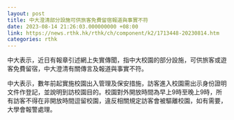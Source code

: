 ```yaml
---
layout: post
title: 中大澄清部分設施可供旅客免費留宿報道與事實不符
date: 2023-08-14 21:26:03.000000000 +08:00
link: https://news.rthk.hk/rthk/ch/component/k2/1713448-20230814.htm
categories: rthk
---
```


中大表示，近日有報章引述網上失實傳聞，指中大校園的部分設施，可供旅客或遊客免費留宿，中大澄清有關傳言及報道與事實不符。

中大表示，數年前起實施校園出入管理及保安措施，訪客進入校園需出示身份證明文件作登記，並說明到訪校園目的。校園對外開放時間為早上9時至晚上9時，所有訪客不得在非開放時間逗留校園，違反相關規定訪客會被驅離校園，如有需要，大學會報警處理。
